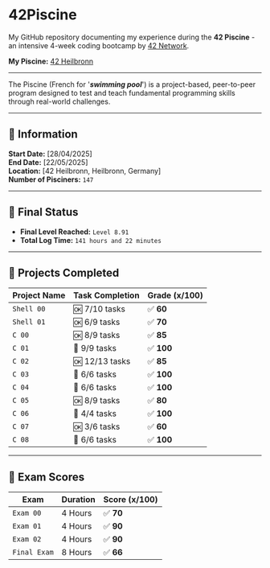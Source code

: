 # 42Piscine

My GitHub repository documenting my experience during the **42 Piscine** - an intensive 4-week coding bootcamp by [42 Network](https://42.fr/en/homepage).

**My Piscine:** [42 Heilbronn](https://www.42heilbronn.de/en/homepage)

---

The Piscine (French for '_**swimming pool**_') is a project-based, peer-to-peer program designed to test and teach fundamental programming skills through real-world challenges.

---

## 📅 Information

**Start Date:** [28/04/2025]  
**End Date:** [22/05/2025]  
**Location:** [42 Heilbronn, Heilbronn, Germany]  
**Number of Pisciners:** `147`

---

## 🎯 Final Status

- **Final Level Reached:** `Level 8.91`
- **Total Log Time:** `141 hours and 22 minutes`

---

## 📁 Projects Completed

| Project Name     | Task Completion | Grade (x/100)|  
|------------------|-----------------|--------------|
| `Shell 00`       | 🆗 7/10  tasks   | ✅ **60**    |
| `Shell 01`       | 🆗 6/9   tasks   | ✅ **70**    |
| `C 00`           | 🆗 8/9   tasks   | ✅ **85**    |
| `C 01`           | 💯 9/9   tasks   | ✅ **100**   |
| `C 02`           | 🆗 12/13 tasks   | ✅ **85**    |
| `C 03`           | 💯 6/6   tasks   | ✅ **100**   |
| `C 04`           | 💯 6/6   tasks   | ✅ **100**   |
| `C 05`           | 🆗 8/9   tasks   | ✅ **80**    |
| `C 06`           | 💯 4/4   tasks   | ✅ **100**   |
| `C 07`           | 🆗 3/6   tasks   | ✅ **60**    |
| `C 08`           | 💯 6/6   tasks   | ✅ **100**   |

---

## 📝 Exam Scores

| Exam             | Duration | Score (x/100) |
|------------------|----------|---------------|
| `Exam 00`        | 4 Hours  | ✅ **70**      |
| `Exam 01`        | 4 Hours  | ✅ **90**      |
| `Exam 02`        | 4 Hours  | ✅ **90**      |
| `Final Exam`     | 8 Hours  | ✅ **66**      |


